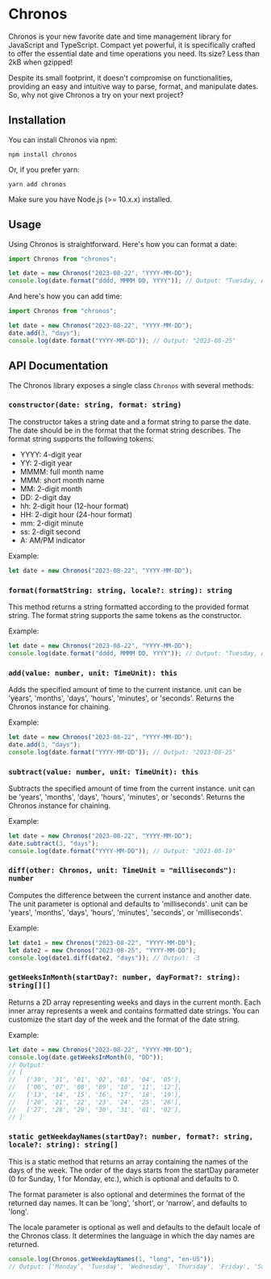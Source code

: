 # Chronos

Chronos is your new favorite date and time management library for JavaScript and TypeScript. Compact yet powerful, it is specifically crafted to offer the essential date and time operations you need. Its size? Less than 2kB when gzipped!

Despite its small footprint, it doesn't compromise on functionalities, providing an easy and intuitive way to parse, format, and manipulate dates. So, why not give Chronos a try on your next project?

## Installation

You can install Chronos via npm:

```
npm install chronos
```

Or, if you prefer yarn:

```
yarn add chronos
```

Make sure you have Node.js (>= 10.x.x) installed.

## Usage

Using Chronos is straightforward. Here's how you can format a date:

```javascript
import Chronos from "chronos";

let date = new Chronos("2023-08-22", "YYYY-MM-DD");
console.log(date.format("dddd, MMMM DD, YYYY")); // Output: "Tuesday, August 22, 2023"
```

And here's how you can add time:

```javascript
import Chronos from "chronos";

let date = new Chronos("2023-08-22", "YYYY-MM-DD");
date.add(3, "days");
console.log(date.format("YYYY-MM-DD")); // Output: "2023-08-25"
```

## API Documentation

The Chronos library exposes a single class `Chronos` with several methods:

### `constructor(date: string, format: string)`

The constructor takes a string date and a format string to parse the date. The date should be in the format that the format string describes. The format string supports the following tokens:

- YYYY: 4-digit year
- YY: 2-digit year
- MMMM: full month name
- MMM: short month name
- MM: 2-digit month
- DD: 2-digit day
- hh: 2-digit hour (12-hour format)
- HH: 2-digit hour (24-hour format)
- mm: 2-digit minute
- ss: 2-digit second
- A: AM/PM indicator

Example:

```javascript
let date = new Chronos("2023-08-22", "YYYY-MM-DD");
```

### `format(formatString: string, locale?: string): string`

This method returns a string formatted according to the provided format string. The format string supports the same tokens as the constructor.

Example:

```javascript
let date = new Chronos("2023-08-22", "YYYY-MM-DD");
console.log(date.format("dddd, MMMM DD, YYYY")); // Output: "Tuesday, August 22, 2023"
```

### `add(value: number, unit: TimeUnit): this`

Adds the specified amount of time to the current instance. unit can be 'years', 'months', 'days', 'hours', 'minutes', or 'seconds'. Returns the Chronos instance for chaining.

Example:

```javascript
let date = new Chronos("2023-08-22", "YYYY-MM-DD");
date.add(3, "days");
console.log(date.format("YYYY-MM-DD")); // Output: "2023-08-25"
```

### `subtract(value: number, unit: TimeUnit): this`

Subtracts the specified amount of time from the current instance. unit can be 'years', 'months', 'days', 'hours', 'minutes', or 'seconds'. Returns the Chronos instance for chaining.

Example:

```javascript
let date = new Chronos("2023-08-22", "YYYY-MM-DD");
date.subtract(3, "days");
console.log(date.format("YYYY-MM-DD")); // Output: "2023-08-19"
```

### `diff(other: Chronos, unit: TimeUnit = "milliseconds"): number`

Computes the difference between the current instance and another date. The unit parameter is optional and defaults to 'milliseconds'. unit can be 'years', 'months', 'days', 'hours', 'minutes', 'seconds', or 'milliseconds'.

Example:

```javascript
let date1 = new Chronos("2023-08-22", "YYYY-MM-DD");
let date2 = new Chronos("2023-08-25", "YYYY-MM-DD");
console.log(date1.diff(date2, "days")); // Output: -3
```

### `getWeeksInMonth(startDay?: number, dayFormat?: string): string[][]`

Returns a 2D array representing weeks and days in the current month. Each inner array represents a week and contains formatted date strings. You can customize the start day of the week and the format of the date string.

Example:

```javascript
let date = new Chronos("2023-08-22", "YYYY-MM-DD");
console.log(date.getWeeksInMonth(0, "DD"));
// Output:
// [
//   ['30', '31', '01', '02', '03', '04', '05'],
//   ['06', '07', '08', '09', '10', '11', '12'],
//   ['13', '14', '15', '16', '17', '18', '19'],
//   ['20', '21', '22', '23', '24', '25', '26'],
//   ['27', '28', '29', '30', '31', '01', '02'],
// ]
```

### `static getWeekdayNames(startDay?: number, format?: string, locale?: string): string[]`

This is a static method that returns an array containing the names of the days of the week. The order of the days starts from the startDay parameter (0 for Sunday, 1 for Monday, etc.), which is optional and defaults to 0.

The format parameter is also optional and determines the format of the returned day names. It can be 'long', 'short', or 'narrow', and defaults to 'long'.

The locale parameter is optional as well and defaults to the default locale of the Chronos class. It determines the language in which the day names are returned.

```javascript
console.log(Chronos.getWeekdayNames(1, "long", "en-US"));
// Output: ['Monday', 'Tuesday', 'Wednesday', 'Thursday', 'Friday', 'Saturday', 'Sunday']
```
